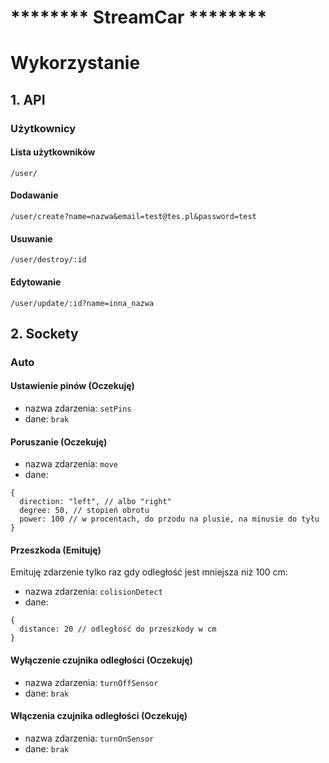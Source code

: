 #  ******** StreamCar ********
# Wykorzystanie
## 1. API
### Użytkownicy
#### Lista użytkowników
`/user/`
#### Dodawanie
`/user/create?name=nazwa&email=test@tes.pl&password=test`
#### Usuwanie
`/user/destroy/:id`
#### Edytowanie
`/user/update/:id?name=inna_nazwa`
## 2. Sockety
### Auto

#### Ustawienie pinów (Oczekuję)
- nazwa zdarzenia: `setPins`
- dane: `brak`
#### Poruszanie (Oczekuję)
- nazwa zdarzenia: `move`
- dane:
```
{
  direction: "left", // albo "right"
  degree: 50, // stopień obrotu
  power: 100 // w procentach, do przodu na plusie, na minusie do tyłu
}
```
#### Przeszkoda (Emituję)
Emituję zdarzenie tylko raz gdy odległość jest mniejsza niż 100 cm:
- nazwa zdarzenia: `colisionDetect`
- dane:
```
{
  distance: 20 // odległość do przeszkody w cm
}
```
#### Wyłączenie czujnika odległości (Oczekuję)
- nazwa zdarzenia: `turnOffSensor`
- dane: `brak`
#### Włączenia czujnika odległości (Oczekuję)
- nazwa zdarzenia: `turnOnSensor`
- dane: `brak`
